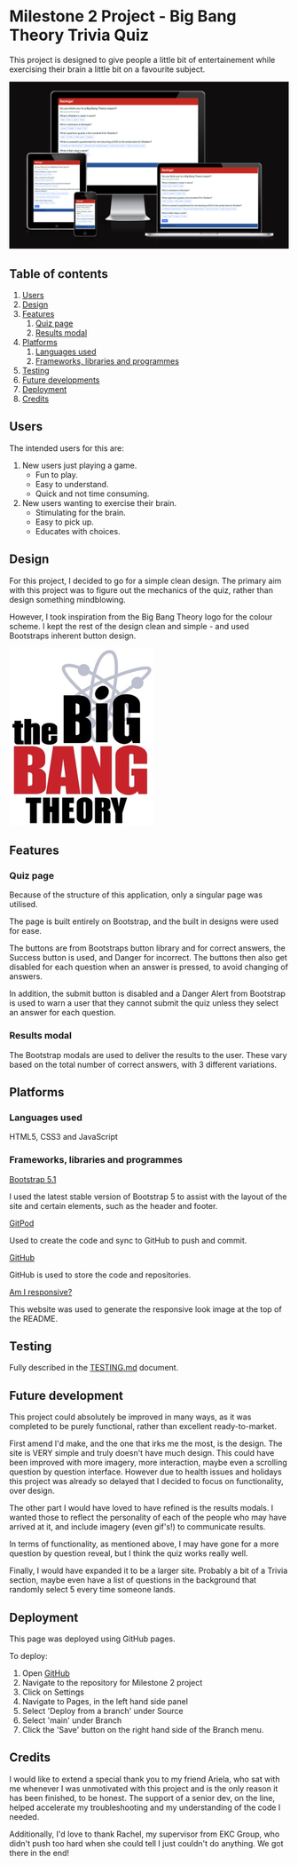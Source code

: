 # Milestone 2 Project - Big Bang Theory Trivia Quiz

This project is designed to give people a little bit of entertainement while exercising their brain a little bit on a favourite subject.

![amIresponsive screenshot](assets/readme_files/responsive_screenshot.png)

## Table of contents

1. [Users](#users)
2. [Design](#design)
3. [Features](#features)
    1. [Quiz page](#quiz-page)
    2. [Results modal](#results-modal)
4. [Platforms](#platforms)
    1. [Languages used](#languages-used)
    2. [Frameworks, libraries and programmes](#frameworks-libraries-and-programmes)
5. [Testing](#testing)
6. [Future developments](#future-development)
7. [Deployment](#deployment)
8. [Credits](#credits)

## Users 

The intended users for this are:
1. New users just playing a game.
    - Fun to play.
    - Easy to understand.
    - Quick and not time consuming.
2. New users wanting to exercise their brain.
    - Stimulating for the brain.
    - Easy to pick up.
    - Educates with choices.

## Design

For this project, I decided to go for a simple clean design. The primary aim with this project was to figure out the mechanics of the quiz, rather than design something mindblowing.

However, I took inspiration from the Big Bang Theory logo for the colour scheme. I kept the rest of the design clean and simple - and used Bootstraps inherent button design. 

![TBBT Logo](assets/readme_files/tbbt_logo_small.jpeg)

## Features

### Quiz page

Because of the structure of this application, only a singular page was utilised. 

The page is built entirely on Bootstrap, and the built in designs were used for ease. 

The buttons are from Bootstraps button library and for correct answers, the Success button is used, and Danger for incorrect. The buttons then also get disabled for each question when an answer is pressed, to avoid changing of answers.

In addition, the submit button is disabled and a Danger Alert from Bootstrap is used to warn a user that they cannot submit the quiz unless they select an answer for each question.

### Results modal

The Bootstrap modals are used to deliver the results to the user. These vary based on the total number of correct answers, with 3 different variations.

## Platforms

### Languages used
HTML5, CSS3 and JavaScript

### Frameworks, libraries and programmes

[Bootstrap 5.1](https://getbootstrap.com/)

I used the latest stable version of Bootstrap 5 to assist with the layout of the site and certain elements, such as the header and footer.

[GitPod](https://gitpod.io)

Used to create the code and sync to GitHub to push and commit.

[GitHub](https://github.com)

GitHub is used to store the code and repositories.

[Am I responsive?](https://ui.dev/amiresponsive)

This website was used to generate the responsive look image at the top of the README.

## Testing

Fully described in the [TESTING.md](TESTING.md) document.

## Future development

This project could absolutely be improved in many ways, as it was completed to be purely functional, rather than excellent ready-to-market.

First amend I'd make, and the one that irks me the most, is the design. The site is VERY simple and truly doesn't have much design. This could have been improved with more imagery, more interaction, maybe even a scrolling question by question interface. However due to health issues and holidays this project was already so delayed that I decided to focus on functionality, over design.

The other part I would have loved to have refined is the results modals. I wanted those to reflect the personality of each of the people who may have arrived at it, and include imagery (even gif's!) to communicate results.

In terms of functionality, as mentioned above, I may have gone for a more question by question reveal, but I think the quiz works really well.

Finally, I would have expanded it to be a larger site. Probably a bit of a Trivia section, maybe even have a list of questions in the background that randomly select 5 every time someone lands. 

## Deployment

This page was deployed using GitHub pages.

To deploy:

1. Open [GitHub](https://github.com/mutkovicova)
2. Navigate to the repository for Milestone 2 project
3. Click on Settings
4. Navigate to Pages, in the left hand side panel
5. Select 'Deploy from a branch' under Source
6. Select 'main' under Branch
7. Click the 'Save' button on the right hand side of the Branch menu.


## Credits

I would like to extend a special thank you to my friend Ariela, who sat with me whenever I was unmotivated with this project and is the only reason it has been finished, to be honest. The support of a senior dev, on the line, helped accelerate my troubleshooting and my understanding of the code I needed. 

Additionally, I'd love to thank Rachel, my supervisor from EKC Group, who didn't push too hard when she could tell I just couldn't do anything. We got there in the end!

